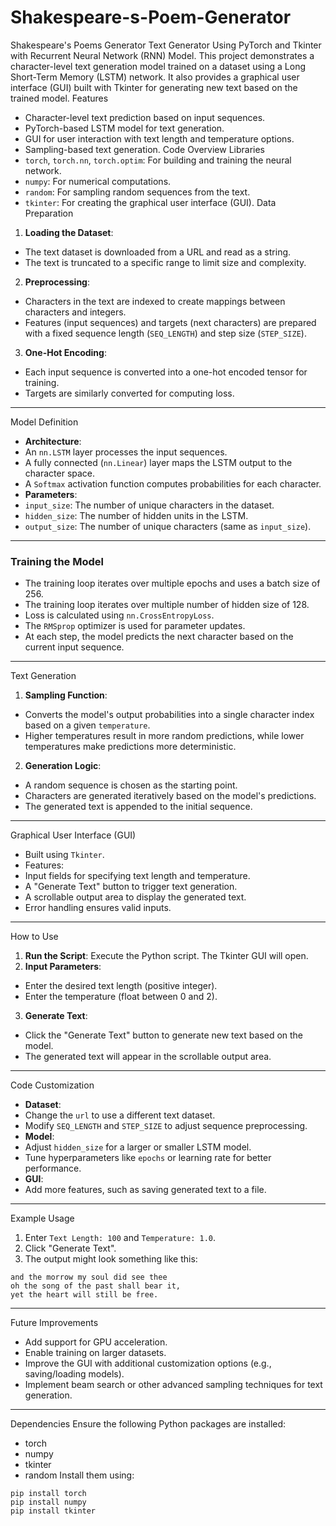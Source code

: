 # Shakespeare-s-Poem-Generator
Shakespeare's Poems Generator
Text Generator Using PyTorch and Tkinter with Recurrent Neural Network (RNN) Model.
This project demonstrates a character-level text generation model trained on a dataset using a Long Short-Term 
Memory (LSTM) network. It also provides a graphical user interface (GUI) built with Tkinter for generating new text 
based on the trained model.
Features
- Character-level text prediction based on input sequences.
- PyTorch-based LSTM model for text generation.
- GUI for user interaction with text length and temperature options.
- Sampling-based text generation.
Code Overview
Libraries
- `torch`, `torch.nn`, `torch.optim`: For building and training the neural network.
- `numpy`: For numerical computations.
- `random`: For sampling random sequences from the text.
- `tkinter`: For creating the graphical user interface (GUI).
Data Preparation
1. **Loading the Dataset**:
 - The text dataset is downloaded from a URL and read as a string.
 - The text is truncated to a specific range to limit size and complexity.
2. **Preprocessing**:
 - Characters in the text are indexed to create mappings between characters and integers.
 - Features (input sequences) and targets (next characters) are prepared with a fixed sequence length 
(`SEQ_LENGTH`) and step size (`STEP_SIZE`).
3. **One-Hot Encoding**:
 - Each input sequence is converted into a one-hot encoded tensor for training.
 - Targets are similarly converted for computing loss.
---
Model Definition
- **Architecture**:
 - An `nn.LSTM` layer processes the input sequences.
 - A fully connected (`nn.Linear`) layer maps the LSTM output to the character space.
 - A `Softmax` activation function computes probabilities for each character.
- **Parameters**:
 - `input_size`: The number of unique characters in the dataset.
 - `hidden_size`: The number of hidden units in the LSTM.
 - `output_size`: The number of unique characters (same as `input_size`).
---
### Training the Model
- The training loop iterates over multiple epochs and uses a batch size of 256.
- The training loop iterates over multiple number of hidden size of 128.
- Loss is calculated using `nn.CrossEntropyLoss`.
- The `RMSprop` optimizer is used for parameter updates.
- At each step, the model predicts the next character based on the current input sequence.
---
Text Generation
1. **Sampling Function**:
 - Converts the model's output probabilities into a single character index based on a given `temperature`.
 - Higher temperatures result in more random predictions, while lower temperatures make predictions more 
deterministic.
2. **Generation Logic**:
 - A random sequence is chosen as the starting point.
 - Characters are generated iteratively based on the model's predictions.
 - The generated text is appended to the initial sequence.
---
Graphical User Interface (GUI)
- Built using `Tkinter`.
- Features:
 - Input fields for specifying text length and temperature.
 - A "Generate Text" button to trigger text generation.
 - A scrollable output area to display the generated text.
- Error handling ensures valid inputs.
---
How to Use
1. **Run the Script**:
 Execute the Python script. The Tkinter GUI will open.
2. **Input Parameters**:
 - Enter the desired text length (positive integer).
 - Enter the temperature (float between 0 and 2).
3. **Generate Text**:
 - Click the "Generate Text" button to generate new text based on the model.
 - The generated text will appear in the scrollable output area.
---
Code Customization
- **Dataset**:
 - Change the `url` to use a different text dataset.
 - Modify `SEQ_LENGTH` and `STEP_SIZE` to adjust sequence preprocessing.
- **Model**:
 - Adjust `hidden_size` for a larger or smaller LSTM model.
 - Tune hyperparameters like `epochs` or learning rate for better performance.
- **GUI**:
 - Add more features, such as saving generated text to a file.
---
Example Usage
1. Enter `Text Length: 100` and `Temperature: 1.0`.
2. Click "Generate Text".
3. The output might look something like this:
 ```
 and the morrow my soul did see thee
 oh the song of the past shall bear it,
 yet the heart will still be free.
 ```
---
Future Improvements
- Add support for GPU acceleration.
- Enable training on larger datasets.
- Improve the GUI with additional customization options (e.g., saving/loading models).
- Implement beam search or other advanced sampling techniques for text generation.
---
Dependencies
Ensure the following Python packages are installed:
- torch
- numpy
- tkinter
- random
Install them using:
```
pip install torch 
pip install numpy
pip install tkinter
```
